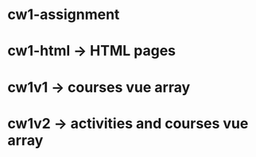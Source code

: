 # cw1-assignment

# cw1-html -> HTML pages

# cw1v1 -> courses vue array

# cw1v2 -> activities and courses vue array

